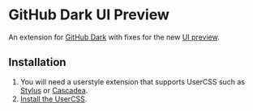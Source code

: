 # GitHub Dark UI Preview

An extension for [GitHub Dark](https://github.com/StylishThemes/GitHub-Dark) with fixes for the new [UI preview](https://twitter.com/broccolini/status/1273374719249657857).

## Installation

1. You will need a userstyle extension that supports UserCSS such as [Stylus](https://add0n.com/stylus.html) or [Cascadea](https://cascadea.app/).
2. [Install the UserCSS](https://github.com/xt0rted/GitHub-Dark-UI-Preview/raw/master/github-dark-ui-preview.user.css).
